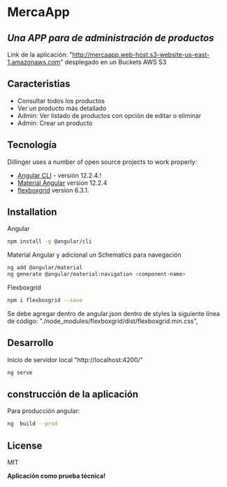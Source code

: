 # MercaApp
## _Una APP para de administración de productos_

Link de la aplicación: "http://mercaapp.web-host.s3-website-us-east-1.amazonaws.com" desplegado en un Buckets AWS S3

## Caracteristias

- Consultar todos los productos
- Ver un producto más detallado
- Admin: Ver listado de productos con opción de editar o eliminar
- Admin: Crear un producto

## Tecnología

Dillinger uses a number of open source projects to work properly:

- [Angular CLI](https://github.com/angular/angular-cli) - versión 12.2.4.!
- [Material Angular](https://github.com/angular/components) version 12.2.4 
- [flexboxgrid](https://github.com/kristoferjoseph/flexboxgrid) version 6.3.1.

## Installation

Angular
```sh
npm install -g @angular/cli
```
Material Angular y adicional un Schematics para navegación

```sh
ng add @angular/material
ng generate @angular/material:navigation <component-name>
```
Flexboxgrid

```sh
npm i flexboxgrid --save
```
Se debe agregar dentro de angular.json dentro de styles la siguiente línea de código:
"./node_modules/flexboxgrid/dist/flexboxgrid.min.css",

## Desarrollo

Inicio de servidor local "http://localhost:4200/"

```sh
ng serve
```

## construcción de la aplicación

Para producción angular:

```sh
ng  build --prod
```

## License

MIT

**Aplicación como prueba técnica!**